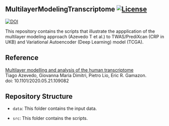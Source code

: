 ## MultilayerModelingTranscriptome  [![License](https://img.shields.io/badge/License-Apache%202.0-blue.svg)](https://github.com/gamazonlab/MultilayerModelingTranscriptome/blob/master/LICENSE) 

[![DOI](https://zenodo.org/badge/DOI/10.5281/zenodo.4164791.svg)](https://doi.org/10.5281/zenodo.4164791)  

This repository contains the scripts that illustrate the appplication of the multilayer modeling approach (Azevedo T et al.) to TWAS/PrediXcan (CRP in UKB) and Variational Autoencoder (Deep Learning) model (TCGA). 

## Reference
[Multilayer modelling and analysis of the human transcriptome](https://doi.org/10.1101/2020.05.21.109082)  
Tiago Azevedo, Giovanna Maria Dimitri, Pietro Lio, Eric R. Gamazon.  
doi: 10.1101/2020.05.21.109082  

## Repository Structure

* `data`: This folder contains the input data.  

* `src`: This folder contains the scripts.   
